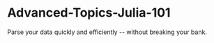 Advanced-Topics-Julia-101
=========================

Parse your data quickly and efficiently -- without breaking your bank.

